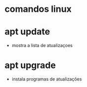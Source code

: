 # comandos linux 


# apt update
  - mostra a lista de atualizaçoes

# apt upgrade
  - instala programas de atualizações
